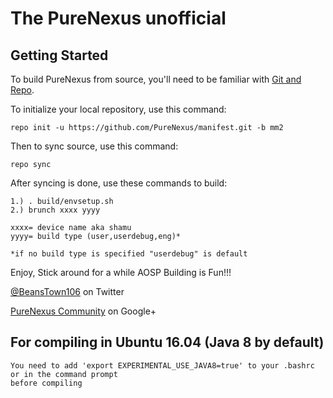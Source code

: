 The PureNexus unofficial
=====================

Getting Started
---------------

To build PureNexus from source, you'll need to be familiar with
[Git and Repo](http://source.android.com/download/using-repo).


To initialize your local repository, use this command:

	repo init -u https://github.com/PureNexus/manifest.git -b mm2

Then to sync source, use this command:

	repo sync

After syncing is done, use these commands to build:

    1.) . build/envsetup.sh
    2.) brunch xxxx yyyy
    
    xxxx= device name aka shamu
    yyyy= build type (user,userdebug,eng)*

    *if no build type is specified "userdebug" is default

Enjoy, Stick around for a while AOSP Building is Fun!!!

[@BeansTown106](https://twitter.com/beanstown106) on Twitter

[PureNexus Community](https://plus.google.com/u/0/communities/103055954354785266764) on Google+

## For compiling in Ubuntu 16.04 (Java 8 by default)

    You need to add 'export EXPERIMENTAL_USE_JAVA8=true' to your .bashrc or in the command prompt
    before compiling
